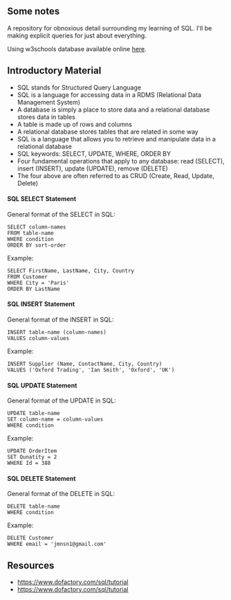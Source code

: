 ## Some notes

A repository for obnoxious detail surrounding my learning of SQL.  I'll be making explicit queries for just about everything.

Using w3schools database available online [here](https://www.w3schools.com/sql/trysql.asp?filename=trysql_asc).

## Introductory Material

- SQL stands for Structured Query Language
- SQL is a language for accessing data in a RDMS (Relational Data Management System)
- A database is simply a place to store data and a relational database stores data in tables
- A table is made up of rows and columns
- A relational database stores tables that are related in some way
- SQL is a language that allows you to retrieve and manipulate data in a relational database
- SQL keywords: SELECT, UPDATE, WHERE, ORDER BY
- Four fundamental operations that apply to any database: read (SELECT), insert (INSERT), update (UPDATE), remove (DELETE)
- The four above are often referred to as CRUD (Create, Read, Update, Delete)


#### SQL SELECT Statement

General format of the SELECT in SQL: 

~~~~
SELECT column-names 
FROM table-name 
WHERE condition 
ORDER BY sort-order
~~~~

Example:    
~~~~
SELECT FirstName, LastName, City, Country
FROM Customer
WHERE City = 'Paris'
ORDER BY LastName
~~~~


#### SQL INSERT Statement

General format of the INSERT in SQL: 

~~~~
INSERT table-name (column-names) 
VALUES column-values
~~~~

Example:

~~~~
INSERT Supplier (Name, ContactName, City, Country)
VALUES ('Oxford Trading', 'Ian Smith', 'Oxford', 'UK')
~~~~

#### SQL UPDATE Statement

General format of the UPDATE in SQL: 

~~~~
UPDATE table-name 
SET column-name = column-values 
WHERE condition
~~~~

Example:

~~~~
UPDATE OrderItem
SET Qunatity = 2
WHERE Id = 388
~~~~

#### SQL DELETE Statement

General format of the DELETE in SQL:

~~~~
DELETE table-name
WHERE condition
~~~~

Example:

~~~~
DELETE Customer
WHERE email = 'jmnsn1@gmail.com'
~~~~

## Resources

- https://www.dofactory.com/sql/tutorial
- https://www.dofactory.com/sql/tutorial
